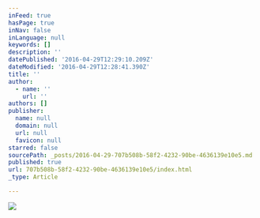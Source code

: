 ```yaml
---
inFeed: true
hasPage: true
inNav: false
inLanguage: null
keywords: []
description: ''
datePublished: '2016-04-29T12:29:10.209Z'
dateModified: '2016-04-29T12:28:41.390Z'
title: ''
author:
  - name: ''
    url: ''
authors: []
publisher:
  name: null
  domain: null
  url: null
  favicon: null
starred: false
sourcePath: _posts/2016-04-29-707b508b-58f2-4232-90be-4636139e10e5.md
published: true
url: 707b508b-58f2-4232-90be-4636139e10e5/index.html
_type: Article

---
```

![](https://the-grid-user-content.s3-us-west-2.amazonaws.com/4a3d8387-7b91-4a3e-8dd9-86779770f4fa.jpg)